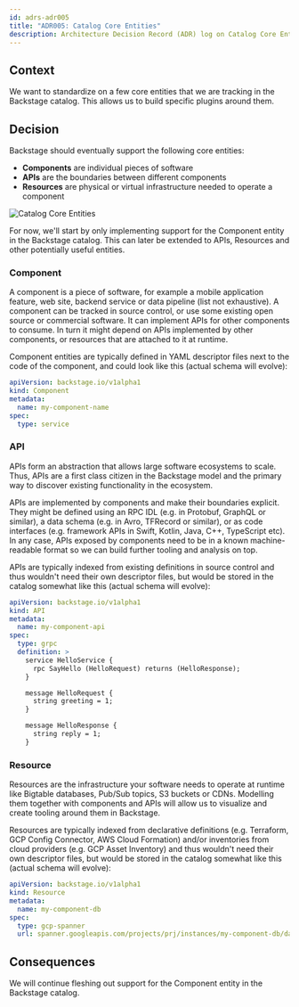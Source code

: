 ```yaml
---
id: adrs-adr005
title: "ADR005: Catalog Core Entities"
description: Architecture Decision Record (ADR) log on Catalog Core Entities
---
```


## Context

We want to standardize on a few core entities that we are tracking in the
Backstage catalog. This allows us to build specific plugins around them.

## Decision

Backstage should eventually support the following core entities:

- **Components** are individual pieces of software
- **APIs** are the boundaries between different components
- **Resources** are physical or virtual infrastructure needed to operate a
  component

![Catalog Core Entities](../assets/architecture-decisions/catalog-core-entities.png)

For now, we'll start by only implementing support for the Component entity in
the Backstage catalog. This can later be extended to APIs, Resources and other
potentially useful entities.

### Component

A component is a piece of software, for example a mobile application feature,
web site, backend service or data pipeline (list not exhaustive). A component
can be tracked in source control, or use some existing open source or commercial
software. It can implement APIs for other components to consume. In turn it
might depend on APIs implemented by other components, or resources that are
attached to it at runtime.

Component entities are typically defined in YAML descriptor files next to the
code of the component, and could look like this (actual schema will evolve):

```yaml
apiVersion: backstage.io/v1alpha1
kind: Component
metadata:
  name: my-component-name
spec:
  type: service
```

### API

APIs form an abstraction that allows large software ecosystems to scale. Thus,
APIs are a first class citizen in the Backstage model and the primary way to
discover existing functionality in the ecosystem.

APIs are implemented by components and make their boundaries explicit. They
might be defined using an RPC IDL (e.g. in Protobuf, GraphQL or similar), a data
schema (e.g. in Avro, TFRecord or similar), or as code interfaces (e.g.
framework APIs in Swift, Kotlin, Java, C++, TypeScript etc). In any case, APIs
exposed by components need to be in a known machine-readable format so we can
build further tooling and analysis on top.

APIs are typically indexed from existing definitions in source control and thus
wouldn't need their own descriptor files, but would be stored in the catalog
somewhat like this (actual schema will evolve):

```yaml
apiVersion: backstage.io/v1alpha1
kind: API
metadata:
  name: my-component-api
spec:
  type: grpc
  definition: >
    service HelloService {
      rpc SayHello (HelloRequest) returns (HelloResponse);
    }

    message HelloRequest {
      string greeting = 1;
    }

    message HelloResponse {
      string reply = 1;
    }
```

### Resource

Resources are the infrastructure your software needs to operate at runtime like
Bigtable databases, Pub/Sub topics, S3 buckets or CDNs. Modelling them together
with components and APIs will allow us to visualize and create tooling around
them in Backstage.

Resources are typically indexed from declarative definitions (e.g. Terraform,
GCP Config Connector, AWS Cloud Formation) and/or inventories from cloud
providers (e.g. GCP Asset Inventory) and thus wouldn't need their own descriptor
files, but would be stored in the catalog somewhat like this (actual schema will
evolve):

```yaml
apiVersion: backstage.io/v1alpha1
kind: Resource
metadata:
  name: my-component-db
spec:
  type: gcp-spanner
  url: spanner.googleapis.com/projects/prj/instances/my-component-db/databases/my-db
```

## Consequences

We will continue fleshing out support for the Component entity in the Backstage
catalog.
